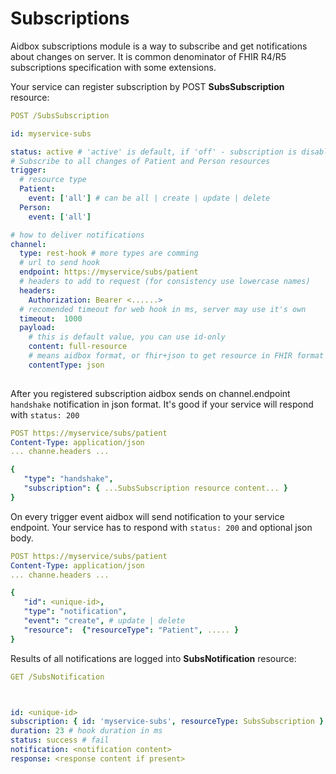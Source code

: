 # Subscriptions

Aidbox subscriptions module is a way to subscribe and get notifications about changes on server. It is common denominator of FHIR R4/R5 subscriptions specification with some extensions.

Your service can register subscription by POST **SubsSubscription** resource:

```yaml
POST /SubsSubscription

id: myservice-subs

status: active # 'active' is default, if 'off' - subscription is disabled
# Subscribe to all changes of Patient and Person resources
trigger:
  # resource type
  Patient: 
    event: ['all'] # can be all | create | update | delete
  Person:
    event: ['all']

# how to deliver notifications
channel:
  type: rest-hook # more types are comming
  # url to send hook
  endpoint: https://myservice/subs/patient
  # headers to add to request (for consistency use lowercase names)
  headers:
    Authorization: Bearer <......>
  # recomended timeout for web hook in ms, server may use it's own
  timeout:  1000
  payload:
    # this is default value, you can use id-only
    content: full-resource 
    # means aidbox format, or fhir+json to get resource in FHIR format
    contentType: json 
   

```

After you registered subscription aidbox sends on channel.endpoint `handshake` notification in json format. It's good if your service will respond with `status: 200`

```yaml
POST https://myservice/subs/patient
Content-Type: application/json
... channe.headers ...

{
   "type": "handshake",
   "subscription": { ...SubsSubscription resource content... }
}
```

On every trigger event aidbox will send notification to your service endpoint. Your service has to respond with `status: 200` and optional json body.

```yaml
POST https://myservice/subs/patient
Content-Type: application/json
... channe.headers ...

{
   "id": <unique-id>,
   "type": "notification",
   "event": "create", # update | delete
   "resource":  {"resourceType": "Patient", ..... }
}
```

Results of all notifications are logged into **SubsNotification**  resource:

```yaml
GET /SubsNotification



id: <unique-id>
subscription: { id: 'myservice-subs', resourceType: SubsSubscription }
duration: 23 # hook duration in ms
status: success # fail
notification: <notification content>
response: <response content if present>
```

